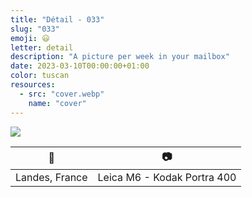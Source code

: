 ```yaml
---
title: "Détail - 033"
slug: "033"
emoji: 😃
letter: detail
description: "A picture per week in your mailbox"
date: 2023-03-10T00:00:00+01:00
color: tuscan
resources:
  - src: "cover.webp"
    name: "cover"
---
```

![](cover)

📍 | 📷
---|---
Landes, France | Leica M6 - Kodak Portra 400
